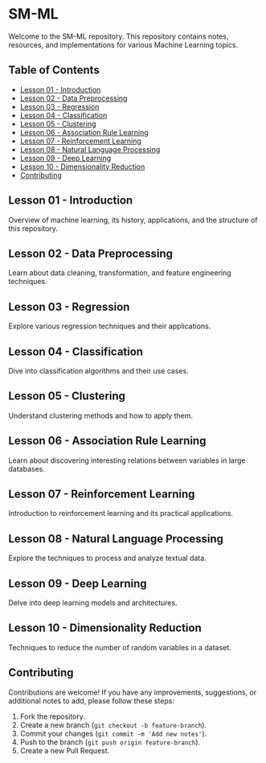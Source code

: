 # SM-ML

Welcome to the SM-ML repository. This repository contains notes, resources, and implementations for various Machine Learning topics.

## Table of Contents

- [Lesson 01 - Introduction](#sm-ml-lesson-01---introduction)
- [Lesson 02 - Data Preprocessing](#sm-ml-lesson-02---data-preprocessing)
- [Lesson 03 - Regression](#sm-ml-lesson-03---regression)
- [Lesson 04 - Classification](#sm-ml-lesson-04---classification)
- [Lesson 05 - Clustering](#sm-ml-lesson-05---clustering)
- [Lesson 06 - Association Rule Learning](#sm-ml-lesson-06---association-rule-learning)
- [Lesson 07 - Reinforcement Learning](#sm-ml-lesson-07---reinforcement-learning)
- [Lesson 08 - Natural Language Processing](#sm-ml-lesson-08---natural-language-processing)
- [Lesson 09 - Deep Learning](#sm-ml-lesson-09---deep-learning)
- [Lesson 10 - Dimensionality Reduction](#sm-ml-lesson-10---dimensionality-reduction)
- [Contributing](#contributing)

## Lesson 01 - Introduction

Overview of machine learning, its history, applications, and the structure of this repository.

## Lesson 02 - Data Preprocessing

Learn about data cleaning, transformation, and feature engineering techniques. 

## Lesson 03 - Regression

Explore various regression techniques and their applications. 

## Lesson 04 - Classification

Dive into classification algorithms and their use cases. 

## Lesson 05 - Clustering

Understand clustering methods and how to apply them.

## Lesson 06 - Association Rule Learning

Learn about discovering interesting relations between variables in large databases. 

## Lesson 07 - Reinforcement Learning

Introduction to reinforcement learning and its practical applications.

## Lesson 08 - Natural Language Processing

Explore the techniques to process and analyze textual data. 

## Lesson 09 - Deep Learning

Delve into deep learning models and architectures. 

## Lesson 10 - Dimensionality Reduction

Techniques to reduce the number of random variables in a dataset.

## Contributing

Contributions are welcome! If you have any improvements, suggestions, or additional notes to add, please follow these steps:

1. Fork the repository.
2. Create a new branch (`git checkout -b feature-branch`).
3. Commit your changes (`git commit -m 'Add new notes'`).
4. Push to the branch (`git push origin feature-branch`).
5. Create a new Pull Request.

